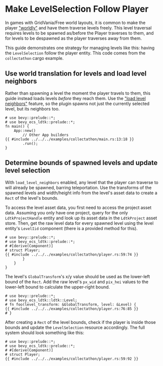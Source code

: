 # Make LevelSelection Follow Player
In games with GridVania/Free world layouts, it is common to make the player ["worldly"](../explanation/anatomy-of-the-world.html#worldly-entities) and have them traverse levels freely.
This level traversal requires levels to be spawned as/before the Player traverses to them, and for levels to be despawned as the player traverses away from them.

This guide demonstrates one strategy for managing levels like this: having the `LevelSelection` follow the player entity.
This code comes from the `collectathon` cargo example.

## Use world translation for levels and load level neighbors
Rather than spawning a level the moment the player travels to them, this guide instead loads levels *before* they reach them.
Use the ["load level neighbors"](../explanation/level-selection.html#levelselection-resource) feature, so the plugin spawns not just the currently selected level, but its neighbors too.
```rust,no_run
# use bevy::prelude::*;
# use bevy_ecs_ldtk::prelude::*;
fn main() {
    App::new()
        // Other App builders
{{ #include ../../../examples/collectathon/main.rs:13:18 }}
        .run();
}
```

## Determine bounds of spawned levels and update level selection
With `load_level_neighbors` enabled, any level that the player can traverse to will already be spawned, barring teleportation.
Use the transforms of the spawned levels and width/height info from the level's asset data to create a `Rect` of the level's bounds.


To access the level asset data, you first need to access the project asset data.
Assuming you only have one project, query for the only `LdtkProjectHandle` entity and look up its asset data in the `LdtkProject` asset store.
Then, get the raw level data for every spawned level using the level entity's `LevelIid` component (there is a provided method for this).

```rust,ignore
# use bevy::prelude::*;
# use bevy_ecs_ldtk::prelude::*;
# #[derive(Component)]
# struct Player;
{{ #include ../../../examples/collectathon/player.rs:59:74 }}
        }
    }
}
```

The level's `GlobalTransform`'s x/y value should be used as the lower-left bound of the `Rect`.
Add the raw level's `px_wid` and `pix_hei` values to the lower-left bound to calculate the upper-right bound.

```rust,ignore
# use bevy::prelude::*;
# use bevy_ecs_ldtk::ldtk::Level;
# fn foo(level_transform: &GlobalTransform, level: &Level) {
{{ #include ../../../examples/collectathon/player.rs:76:85 }}
# }
```

After creating a `Rect` of the level bounds, check if the player is inside those bounds and update the `LevelSelection` resource accordingly.
The full system should look something like this:
```rust,ignore
# use bevy::prelude::*;
# use bevy_ecs_ldtk::prelude::*;
# #[derive(Component)]
# struct Player;
{{ #include ../../../examples/collectathon/player.rs:59:92 }}
```
